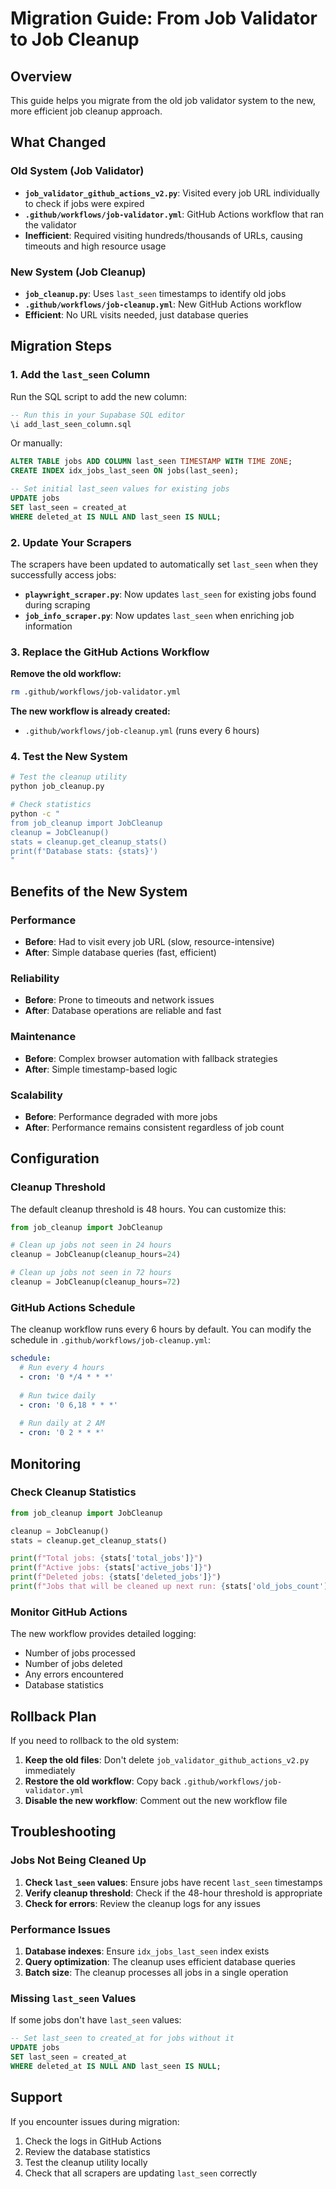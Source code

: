 # Migration Guide: From Job Validator to Job Cleanup

## Overview

This guide helps you migrate from the old job validator system to the new, more efficient job cleanup approach.

## What Changed

### Old System (Job Validator)
- **`job_validator_github_actions_v2.py`**: Visited every job URL individually to check if jobs were expired
- **`.github/workflows/job-validator.yml`**: GitHub Actions workflow that ran the validator
- **Inefficient**: Required visiting hundreds/thousands of URLs, causing timeouts and high resource usage

### New System (Job Cleanup)
- **`job_cleanup.py`**: Uses `last_seen` timestamps to identify old jobs
- **`.github/workflows/job-cleanup.yml`**: New GitHub Actions workflow
- **Efficient**: No URL visits needed, just database queries

## Migration Steps

### 1. Add the `last_seen` Column

Run the SQL script to add the new column:

```sql
-- Run this in your Supabase SQL editor
\i add_last_seen_column.sql
```

Or manually:

```sql
ALTER TABLE jobs ADD COLUMN last_seen TIMESTAMP WITH TIME ZONE;
CREATE INDEX idx_jobs_last_seen ON jobs(last_seen);

-- Set initial last_seen values for existing jobs
UPDATE jobs 
SET last_seen = created_at 
WHERE deleted_at IS NULL AND last_seen IS NULL;
```

### 2. Update Your Scrapers

The scrapers have been updated to automatically set `last_seen` when they successfully access jobs:

- **`playwright_scraper.py`**: Now updates `last_seen` for existing jobs found during scraping
- **`job_info_scraper.py`**: Now updates `last_seen` when enriching job information

### 3. Replace the GitHub Actions Workflow

**Remove the old workflow:**
```bash
rm .github/workflows/job-validator.yml
```

**The new workflow is already created:**
- `.github/workflows/job-cleanup.yml` (runs every 6 hours)

### 4. Test the New System

```bash
# Test the cleanup utility
python job_cleanup.py

# Check statistics
python -c "
from job_cleanup import JobCleanup
cleanup = JobCleanup()
stats = cleanup.get_cleanup_stats()
print(f'Database stats: {stats}')
"
```

## Benefits of the New System

### Performance
- **Before**: Had to visit every job URL (slow, resource-intensive)
- **After**: Simple database queries (fast, efficient)

### Reliability
- **Before**: Prone to timeouts and network issues
- **After**: Database operations are reliable and fast

### Maintenance
- **Before**: Complex browser automation with fallback strategies
- **After**: Simple timestamp-based logic

### Scalability
- **Before**: Performance degraded with more jobs
- **After**: Performance remains consistent regardless of job count

## Configuration

### Cleanup Threshold

The default cleanup threshold is 48 hours. You can customize this:

```python
from job_cleanup import JobCleanup

# Clean up jobs not seen in 24 hours
cleanup = JobCleanup(cleanup_hours=24)

# Clean up jobs not seen in 72 hours
cleanup = JobCleanup(cleanup_hours=72)
```

### GitHub Actions Schedule

The cleanup workflow runs every 6 hours by default. You can modify the schedule in `.github/workflows/job-cleanup.yml`:

```yaml
schedule:
  # Run every 4 hours
  - cron: '0 */4 * * *'
  
  # Run twice daily
  - cron: '0 6,18 * * *'
  
  # Run daily at 2 AM
  - cron: '0 2 * * *'
```

## Monitoring

### Check Cleanup Statistics

```python
from job_cleanup import JobCleanup

cleanup = JobCleanup()
stats = cleanup.get_cleanup_stats()

print(f"Total jobs: {stats['total_jobs']}")
print(f"Active jobs: {stats['active_jobs']}")
print(f"Deleted jobs: {stats['deleted_jobs']}")
print(f"Jobs that will be cleaned up next run: {stats['old_jobs_count']}")
```

### Monitor GitHub Actions

The new workflow provides detailed logging:
- Number of jobs processed
- Number of jobs deleted
- Any errors encountered
- Database statistics

## Rollback Plan

If you need to rollback to the old system:

1. **Keep the old files**: Don't delete `job_validator_github_actions_v2.py` immediately
2. **Restore the old workflow**: Copy back `.github/workflows/job-validator.yml`
3. **Disable the new workflow**: Comment out the new workflow file

## Troubleshooting

### Jobs Not Being Cleaned Up

1. **Check `last_seen` values**: Ensure jobs have recent `last_seen` timestamps
2. **Verify cleanup threshold**: Check if the 48-hour threshold is appropriate
3. **Check for errors**: Review the cleanup logs for any issues

### Performance Issues

1. **Database indexes**: Ensure `idx_jobs_last_seen` index exists
2. **Query optimization**: The cleanup uses efficient database queries
3. **Batch size**: The cleanup processes all jobs in a single operation

### Missing `last_seen` Values

If some jobs don't have `last_seen` values:

```sql
-- Set last_seen to created_at for jobs without it
UPDATE jobs 
SET last_seen = created_at 
WHERE deleted_at IS NULL AND last_seen IS NULL;
```

## Support

If you encounter issues during migration:

1. Check the logs in GitHub Actions
2. Review the database statistics
3. Test the cleanup utility locally
4. Check that all scrapers are updating `last_seen` correctly 
